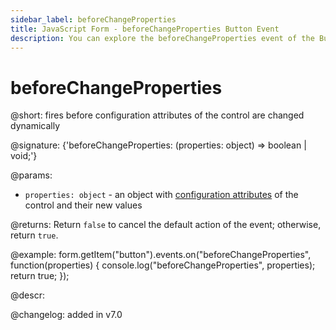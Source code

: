 ```yaml
---
sidebar_label: beforeChangeProperties
title: JavaScript Form - beforeChangeProperties Button Event 
description: You can explore the beforeChangeProperties event of the Button control of Form in the documentation of the DHTMLX JavaScript UI library. Browse developer guides and API reference, try out code examples and live demos, and download a free 30-day evaluation version of DHTMLX Suite.
---
```


# beforeChangeProperties

@short: fires before configuration attributes of the control are changed dynamically

@signature: {'beforeChangeProperties: (properties: object) => boolean | void;'}

@params:
- `properties: object` - an object with [configuration attributes](form/api/button/button_setproperties_method.md) of the control and their new values

@returns:
Return `false` to cancel the default action of the event; otherwise, return `true`.

@example:
form.getItem("button").events.on("beforeChangeProperties", function(properties) {
    console.log("beforeChangeProperties", properties);
    return true;
});

@descr:

@changelog: added in v7.0

[comment]: # (@relatedapi: form/api/button/button_setproperties_method.md)
